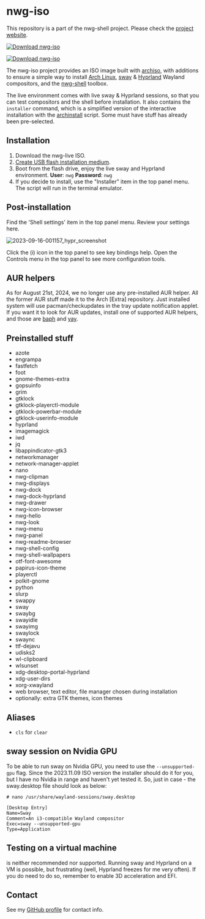 # nwg-iso

This repository is a part of the nwg-shell project. Please check the [project website](https://nwg-piotr.github.io/nwg-shell).

[![Download nwg-iso](https://a.fsdn.com/con/app/sf-download-button)](https://sourceforge.net/projects/nwg-iso)

[![Download nwg-iso](https://img.shields.io/sourceforge/dm/nwg-iso.svg)](https://sourceforge.net/projects/nwg-iso/files/latest/download)

The nwg-iso project provides an ISO image built with [archiso](https://wiki.archlinux.org/title/Archiso), with additions to ensure a simple way to install [Arch Linux](https://archlinux.org), [sway](https://swaywm.org/) & [Hyprland](https://hyprland.org/) Wayland compositors, and the [nwg-shell](https://nwg-piotr.github.io/nwg-shell) toolbox.

The live environment comes with live sway & Hyprland sessions, so that you can test compositors 
and the shell before installation. It also contains the `installer` command, which is a simplified 
version of the interactive installation with the [archinstall](https://github.com/archlinux/archinstall) script. Some must have stuff has 
already been pre-selected.

## Installation

1. Download the nwg-live ISO.
2. [Create USB flash installation medium](https://wiki.archlinux.org/title/USB_flash_installation_medium).
3. Boot from the flash drive, enjoy the live sway and Hyprland environment. **User**: `nwg` **Password**: `nwg`
4. If you decide to install, use the "Installer" item in the top panel menu. The script will run in the terminal emulator.

## Post-installation

Find the 'Shell settings' item in the top panel menu. Review your settings here.

![2023-09-16-001157_hypr_screenshot](https://github.com/nwg-piotr/nwg-iso/assets/20579136/a11a9786-558e-4567-a7f4-8b2a5226032c)

Click the (i) icon in the top panel to see key bindings help. Open the Controls menu in the top panel to see more configuration tools.

## AUR helpers

As for August 21st, 2024, we no longer use any pre-installed AUR helper. All the former AUR stuff
made it to the Arch [Extra] repository. Just installed system will use pacman/checkupdates in the
tray update notification applet. If you want it to look for AUR updates, install one of supported 
AUR helpers, and those are [baph](https://bitbucket.org/natemaia/baph) and [yay](https://github.com/Jguer/yay).

## Preinstalled stuff

- azote
- engrampa
- fastfetch
- foot
- gnome-themes-extra
- gopsuinfo
- grim
- gtklock
- gtklock-playerctl-module
- gtklock-powerbar-module
- gtklock-userinfo-module
- hyprland
- imagemagick
- iwd
- jq
- libappindicator-gtk3
- networkmanager
- network-manager-applet
- nano
- nwg-clipman
- nwg-displays
- nwg-dock
- nwg-dock-hyprland
- nwg-drawer
- nwg-icon-browser
- nwg-hello
- nwg-look
- nwg-menu
- nwg-panel
- nwg-readme-browser
- nwg-shell-config
- nwg-shell-wallpapers
- otf-font-awesome
- papirus-icon-theme
- playerctl
- polkit-gnome
- python
- slurp
- swappy
- sway
- swaybg
- swayidle
- swayimg
- swaylock
- swaync
- ttf-dejavu
- udisks2
- wl-clipboard
- wlsunset
- xdg-desktop-portal-hyprland
- xdg-user-dirs
- xorg-xwayland
- web browser, text editor, file manager chosen during installation
- optionally: extra GTK themes, icon themes

## Aliases

- `cls` for `clear`

## sway session on Nvidia GPU

To be able to run sway on Nvidia GPU, you need to use the `--unsupported-gpu` flag. Since the 2023.11.09 ISO version the installer should do it for you, but I have no Nvidia in range and haven't yet tested it. So, just in case - the sway.desktop file should look as below:

`# nano /usr/share/wayland-sessions/sway.desktop`

```text
[Desktop Entry]
Name=Sway
Comment=An i3-compatible Wayland compositor
Exec=sway --unsupported-gpu
Type=Application
```

## Testing on a virtual machine

is neither recommended nor supported. Running sway and Hyprland on a VM is possible, but frustrating (well, Hyprland 
freezes for me very often). If you do need to do so, remember to enable 3D acceleration and EFI.

## Contact

See my [GitHub profile](https://github.com/nwg-piotr) for contact info.
